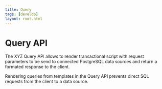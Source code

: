 ```yaml
---
title: Query
tags: [develop]
layout: root.html
---
```


# Query API

The XYZ Query API allows to render transactional script with request parameters to be send to connected PostgreSQL data sources and return a formated response to the client.

Rendering queries from templates in the Query API prevents direct SQL requests from the client to a data source.